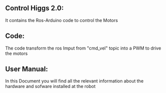 
## Control Higgs 2.0: 
It contains the Ros-Arduino code to control the Motors

## Code:
The code transform the ros Imput from "cmd_vel" topic into a PWM to drive the motors

## User Manual:
In this Document you will find all the relevant information about the hardware and sofware installed at the robot 
 
